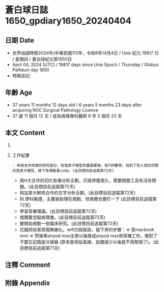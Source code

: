 [_metadata_:encoding]: - "utf-8"
[_metadata_:language]: - "zh-Hant-TW"
[_metadata_:fileformat]: - "markdown"
[_metadata_:MIME_type]: - "text/plain"
[_metadata_:markdown_version]: - "commonmark version 0.30"
[_metadata_:markdown_spec]: - "https://spec.commonmark.org/0.30/"

# 蒼白球日誌1650_gpdiary1650_20240404 #

## 日期 Date ##

* 世界協調時間2024年(中華民國113年，令和6年)4月4日 / Unix 紀元 19817 日 / 星期四 / 蒼白球紀元第1650日
* April 04, 2024 (UTC) / 19817 days since Unix Epoch / Thursday / Globus Pallidum day 1650
* 特殊註記:

## 年齡 Age ##

* 37 years 11 months 12 days old / 6 years 5 months 23 days after acquiring ROC Surgical Pathology Licence
* 37 歲 11 個月 12 天 / 成為病理專科醫師 6 年 5 個月 23 天

## 本文 Content ##

1. 

    
2. 工作紀要

       - 與男友共同做的研究部分，有氫原子模型的畫圖要做，有FEM要學。找到了別人寫的完整的氫原子模型，接下來讀看看code。(此目標目前追蹤第72天)
   - 與H大合作的切片影像分析企劃，已經停擺很久，需要檢閱工具有沒有問題。(此目標目前追蹤第72天)
   - 與加拿大鮮肉合作的文字分析企劃。(此目標目前追蹤第72天)
   - BL學科搬遷，主要是助理在規劃，但偶爾也要盯一下 (此目標目前追蹤第72天)
   - 學習音樂理論。(此目標目前追蹤第72天)
   - 偶爾要念點病理書。(此目標目前追蹤第72天)
   - 要開始規劃一些臨床研究。(此目標目前追蹤第72天)
   - 花錢把自家房間無線化。wifi已經裝設，接下來的步驟：=> 買macbook mini => 然後等airpod max出來以後換成airpod max用耳機工作。喔對了不要忘記插座分接器 (原本是用延長線，設備減少以後就不用那個了)。(此目標目前追蹤第71天)


## 注釋 Comment ##


## 附錄 Appendix ##

